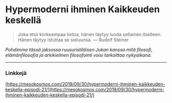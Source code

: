 # Hypermoderni ihminen Kaikkeuden keskellä

> Joka etsii korkeampaa tietoa, hänen täytyy luoda sellainen itselleen. Hänen täytyy istuttaa se sieluunsa. — Rudolf Steiner

_Pohdimme tässä jaksossa ruusuristiläisen Jukan kanssa mitä filosofi, elämänfilosofia ja arkikielinen filosofointi voisi tarkoittaa nykyaikana._

---

### Linkkejä



[https://mesokosmos.com/2019/09/30/hypermoderni-ihminen-kaikkeuden-keskella-episodi-21/](https://mesokosmos.com/2019/09/30/hypermoderni-ihminen-kaikkeuden-keskella-episodi-21/)


